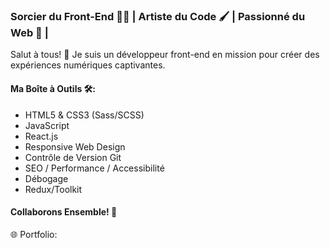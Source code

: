 ### Sorcier du Front-End 🧙‍♂️ | Artiste du Code 🖌️ | Passionné du Web 🎨 |

Salut à tous! 👋 Je suis un développeur front-end en mission pour créer des expériences numériques captivantes. 

#### Ma Boîte à Outils 🛠️:
- HTML5 & CSS3 (Sass/SCSS)
- JavaScript
- React.js 
- Responsive Web Design
- Contrôle de Version Git
- SEO / Performance / Accessibilité
- Débogage
- Redux/Toolkit

#### Collaborons Ensemble! 🚀
🌐 Portfolio: 

<!--
**BetaPeche/BetaPeche** is a ✨ _special_ ✨ repository because its `README.md` (this file) appears on your GitHub profile.

Here are some ideas to get you started:

- 🔭 I’m currently working on ...
- 🌱 I’m currently learning ...
- 👯 I’m looking to collaborate on ...
- 🤔 I’m looking for help with ...
- 💬 Ask me about ...
- 📫 How to reach me: ...
- 😄 Pronouns: ...
- ⚡ Fun fact: ...
- 📫 Email: 
-->
